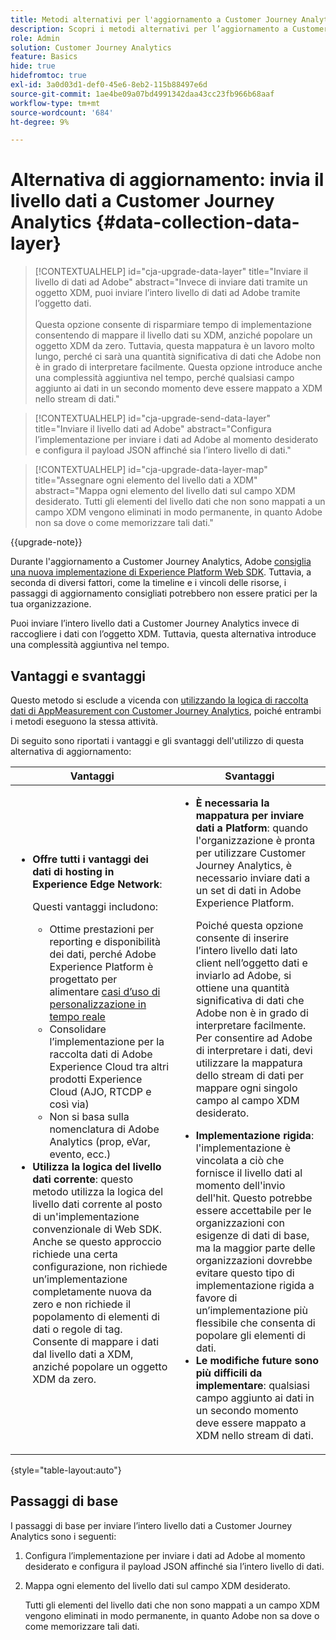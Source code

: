 ```yaml
---
title: Metodi alternativi per l'aggiornamento a Customer Journey Analytics
description: Scopri i metodi alternativi per l’aggiornamento a Customer Journey Analytics
role: Admin
solution: Customer Journey Analytics
feature: Basics
hide: true
hidefromtoc: true
exl-id: 3a0d03d1-def0-45e6-8eb2-115b88497e6d
source-git-commit: 1ae4be09a07bd4991342daa43cc23fb966b68aaf
workflow-type: tm+mt
source-wordcount: '684'
ht-degree: 9%

---
```


# Alternativa di aggiornamento: invia il livello dati a Customer Journey Analytics {#data-collection-data-layer}

<!-- markdownlint-disable MD034 -->

>[!CONTEXTUALHELP]
>id="cja-upgrade-data-layer"
>title="Inviare il livello di dati ad Adobe"
>abstract="Invece di inviare dati tramite un oggetto XDM, puoi inviare l’intero livello di dati ad Adobe tramite l’oggetto dati.<br><br>Questa opzione consente di risparmiare tempo di implementazione consentendo di mappare il livello dati su XDM, anziché popolare un oggetto XDM da zero. Tuttavia, questa mappatura è un lavoro molto lungo, perché ci sarà una quantità significativa di dati che Adobe non è in grado di interpretare facilmente. Questa opzione introduce anche una complessità aggiuntiva nel tempo, perché qualsiasi campo aggiunto ai dati in un secondo momento deve essere mappato a XDM nello stream di dati."

<!-- markdownlint-enable MD034 -->

<!-- markdownlint-disable MD034 -->

>[!CONTEXTUALHELP]
>id="cja-upgrade-send-data-layer"
>title="Inviare il livello dati ad Adobe"
>abstract="Configura l’implementazione per inviare i dati ad Adobe al momento desiderato e configura il payload JSON affinché sia l’intero livello di dati."

<!-- markdownlint-enable MD034 -->

<!-- markdownlint-disable MD034 -->

>[!CONTEXTUALHELP]
>id="cja-upgrade-data-layer-map"
>title="Assegnare ogni elemento del livello dati a XDM"
>abstract="Mappa ogni elemento del livello dati sul campo XDM desiderato. Tutti gli elementi del livello dati che non sono mappati a un campo XDM vengono eliminati in modo permanente, in quanto Adobe non sa dove o come memorizzare tali dati."

<!-- markdownlint-enable MD034 -->

{{upgrade-note}}

Durante l&#39;aggiornamento a Customer Journey Analytics, Adobe [consiglia una nuova implementazione di Experience Platform Web SDK](/help/getting-started/cja-upgrade/cja-upgrade-recommendations.md). Tuttavia, a seconda di diversi fattori, come la timeline e i vincoli delle risorse, i passaggi di aggiornamento consigliati potrebbero non essere pratici per la tua organizzazione.

Puoi inviare l’intero livello dati a Customer Journey Analytics invece di raccogliere i dati con l’oggetto XDM. Tuttavia, questa alternativa introduce una complessità aggiuntiva nel tempo.

## Vantaggi e svantaggi

Questo metodo si esclude a vicenda con [utilizzando la logica di raccolta dati di AppMeasurement con Customer Journey Analytics](/help/getting-started/cja-upgrade/cja-upgrade-alternative-appmeasurement.md), poiché entrambi i metodi eseguono la stessa attività.

Di seguito sono riportati i vantaggi e gli svantaggi dell&#39;utilizzo di questa alternativa di aggiornamento:

| Vantaggi | Svantaggi |
|----------|---------|
| <ul><li>**Offre tutti i vantaggi dei dati di hosting in Experience Edge Network**: <p>Questi vantaggi includono:</p><ul><li>Ottime prestazioni per reporting e disponibilità dei dati, perché Adobe Experience Platform è progettato per alimentare [casi d’uso di personalizzazione in tempo reale](https://experienceleague.adobe.com/docs/experience-platform/destinations/ui/activate/configure-personalization-destinations.html?lang=it)</li><li>Consolidare l’implementazione per la raccolta dati di Adobe Experience Cloud tra altri prodotti Experience Cloud (AJO, RTCDP e così via)</li><li>Non si basa sulla nomenclatura di Adobe Analytics (prop, eVar, evento, ecc.)</li></ul><li>**Utilizza la logica del livello dati corrente**: questo metodo utilizza la logica del livello dati corrente al posto di un&#39;implementazione convenzionale di Web SDK. Anche se questo approccio richiede una certa configurazione, non richiede un’implementazione completamente nuova da zero e non richiede il popolamento di elementi di dati o regole di tag. Consente di mappare i dati dal livello dati a XDM, anziché popolare un oggetto XDM da zero.</li></ul> | <ul><li>**È necessaria la mappatura per inviare dati a Platform**: quando l&#39;organizzazione è pronta per utilizzare Customer Journey Analytics, è necessario inviare dati a un set di dati in Adobe Experience Platform. <p>Poiché questa opzione consente di inserire l’intero livello dati lato client nell’oggetto dati e inviarlo ad Adobe, si ottiene una quantità significativa di dati che Adobe non è in grado di interpretare facilmente. Per consentire ad Adobe di interpretare i dati, devi utilizzare la mappatura dello stream di dati per mappare ogni singolo campo al campo XDM desiderato.</p></li><li>**Implementazione rigida**: l&#39;implementazione è vincolata a ciò che fornisce il livello dati al momento dell&#39;invio dell&#39;hit. Questo potrebbe essere accettabile per le organizzazioni con esigenze di dati di base, ma la maggior parte delle organizzazioni dovrebbe evitare questo tipo di implementazione rigida a favore di un’implementazione più flessibile che consenta di popolare gli elementi di dati.</li><li>**Le modifiche future sono più difficili da implementare**: qualsiasi campo aggiunto ai dati in un secondo momento deve essere mappato a XDM nello stream di dati.</li></ul> |

{style="table-layout:auto"}

## Passaggi di base

I passaggi di base per inviare l’intero livello dati a Customer Journey Analytics sono i seguenti:

1. Configura l’implementazione per inviare i dati ad Adobe al momento desiderato e configura il payload JSON affinché sia l’intero livello di dati.

1. Mappa ogni elemento del livello dati sul campo XDM desiderato.

   Tutti gli elementi del livello dati che non sono mappati a un campo XDM vengono eliminati in modo permanente, in quanto Adobe non sa dove o come memorizzare tali dati.
